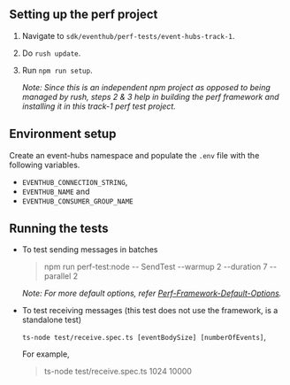 ## Setting up the perf project

1. Navigate to `sdk/eventhub/perf-tests/event-hubs-track-1`.
2. Do `rush update`.
3. Run `npm run setup`.

   _Note: Since this is an independent npm project as opposed to being managed by rush, steps 2 & 3 help in building the perf framework and installing it in this track-1 perf test project._

## Environment setup

Create an event-hubs namespace and populate the `.env` file with the following variables.

- `EVENTHUB_CONNECTION_STRING`,
- `EVENTHUB_NAME` and
- `EVENTHUB_CONSUMER_GROUP_NAME`

## Running the tests

- To test sending messages in batches

  > npm run perf-test:node -- SendTest --warmup 2 --duration 7 --parallel 2

  _Note: For more default options, refer [Perf-Framework-Default-Options](https://github.com/Azure/azure-sdk-for-js/blob/main/sdk/test-utils/perf/README.md#keyconcepts)._

- To test receiving messages (this test does not use the framework, is a standalone test)

  `ts-node test/receive.spec.ts [eventBodySize] [numberOfEvents]`,

  For example,

  > ts-node test/receive.spec.ts 1024 10000
